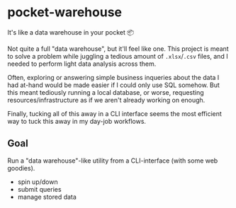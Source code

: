 # pocket-warehouse

It's like a data warehouse in your pocket 📦

Not quite a full "data warehouse", but it'll feel like one. This project is meant
to solve a problem while juggling a tedious amount of `.xlsx`/`.csv` files, and 
I needed to perform light data analysis across them. 

Often, exploring or answering simple business inqueries about the data I had 
at-hand would be made easier if I could only use SQL somehow. But this meant 
tediously running a local database, or worse, requesting resources/infrastructure 
as if we aren't already working on enough.

Finally, tucking all of this away in a CLI interface seems the most efficient way
to tuck this away in my day-job workflows.

## Goal

Run a "data warehouse"-like utility from a CLI-interface (with some web goodies).

- spin up/down
- submit queries
- manage stored data